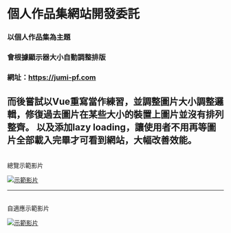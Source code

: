 # 個人作品集網站開發委託
### 以個人作品集為主題
### 會根據顯示器大小自動調整排版
### 網址：https://jumi-pf.com

而後嘗試以Vue重寫當作練習，並調整圖片大小調整邏輯，修復過去圖片在某些大小的裝置上圖片並沒有排列整齊。
以及添加lazy loading，讓使用者不用再等圖片全部載入完畢才可看到網站，大幅改善效能。
------------

<br>
總覽示範影片
<br>

[![示範影片](https://user-images.githubusercontent.com/114442425/193385624-73570960-c48a-42ba-b48a-e3322a0927bc.jpg)](https://www.youtube.com/watch?v=eWYMzjWmmkU&list=PL1rJWUszYaFfLom1zvjEN4Mkgk-oe-Z3o&index=1)

------------

<br>
自適應示範影片
<br>

[![示範影片](https://user-images.githubusercontent.com/114442425/193385666-65684185-5fb7-42c9-b99b-5faa0d5e9cab.jpg)](https://www.youtube.com/watch?v=_AO7jkL1OMA&list=PL1rJWUszYaFfLom1zvjEN4Mkgk-oe-Z3o&index=2)
